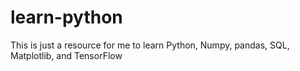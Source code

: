 # learn-python
This is just a resource for me to learn Python, Numpy, pandas, SQL, Matplotlib, and TensorFlow
